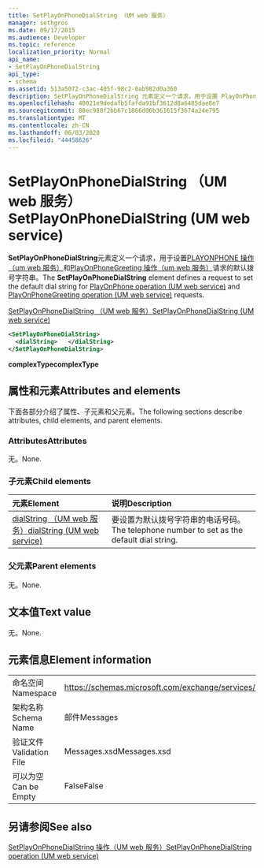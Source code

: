 ```yaml
---
title: SetPlayOnPhoneDialString （UM web 服务）
manager: sethgros
ms.date: 09/17/2015
ms.audience: Developer
ms.topic: reference
localization_priority: Normal
api_name:
- SetPlayOnPhoneDialString
api_type:
- schema
ms.assetid: 513a5072-c3ac-405f-98c2-0ab982d0a360
description: SetPlayOnPhoneDialString 元素定义一个请求，用于设置 PlayOnPhone 操作（UM web 服务）和 PlayOnPhoneGreeting 操作（UM web 服务）请求的默认拨号字符串。
ms.openlocfilehash: 40021e9dedafb5fafda91bf3612d8a6485dae8e7
ms.sourcegitcommit: 88ec988f2bb67c1866d06b361615f3674a24e795
ms.translationtype: MT
ms.contentlocale: zh-CN
ms.lasthandoff: 06/03/2020
ms.locfileid: "44458626"
---
```

# <a name="setplayonphonedialstring-um-web-service"></a><span data-ttu-id="2256e-103">SetPlayOnPhoneDialString （UM web 服务）</span><span class="sxs-lookup"><span data-stu-id="2256e-103">SetPlayOnPhoneDialString (UM web service)</span></span>

<span data-ttu-id="2256e-104">**SetPlayOnPhoneDialString**元素定义一个请求，用于设置[PLAYONPHONE 操作（um web 服务）](playonphone-operation-um-web-service.md)和[PlayOnPhoneGreeting 操作（um web 服务）](playonphonegreeting-operation-um-web-service.md)请求的默认拨号字符串。</span><span class="sxs-lookup"><span data-stu-id="2256e-104">The **SetPlayOnPhoneDialString** element defines a request to set the default dial string for [PlayOnPhone operation (UM web service)](playonphone-operation-um-web-service.md) and [PlayOnPhoneGreeting operation (UM web service)](playonphonegreeting-operation-um-web-service.md) requests.</span></span> 
  
[<span data-ttu-id="2256e-105">SetPlayOnPhoneDialString （UM web 服务）</span><span class="sxs-lookup"><span data-stu-id="2256e-105">SetPlayOnPhoneDialString (UM web service)</span></span>](setplayonphonedialstring-um-web-service.md)
  
```xml
<SetPlayOnPhoneDialString>
  <dialString>   </dialString>
</SetPlayOnPhoneDialString>
```

 <span data-ttu-id="2256e-106">**complexType**</span><span class="sxs-lookup"><span data-stu-id="2256e-106">**complexType**</span></span>
## <a name="attributes-and-elements"></a><span data-ttu-id="2256e-107">属性和元素</span><span class="sxs-lookup"><span data-stu-id="2256e-107">Attributes and elements</span></span>

<span data-ttu-id="2256e-108">下面各部分介绍了属性、子元素和父元素。</span><span class="sxs-lookup"><span data-stu-id="2256e-108">The following sections describe attributes, child elements, and parent elements.</span></span>
  
### <a name="attributes"></a><span data-ttu-id="2256e-109">Attributes</span><span class="sxs-lookup"><span data-stu-id="2256e-109">Attributes</span></span>

<span data-ttu-id="2256e-110">无。</span><span class="sxs-lookup"><span data-stu-id="2256e-110">None.</span></span>
  
### <a name="child-elements"></a><span data-ttu-id="2256e-111">子元素</span><span class="sxs-lookup"><span data-stu-id="2256e-111">Child elements</span></span>

|<span data-ttu-id="2256e-112">**元素**</span><span class="sxs-lookup"><span data-stu-id="2256e-112">**Element**</span></span>|<span data-ttu-id="2256e-113">**说明**</span><span class="sxs-lookup"><span data-stu-id="2256e-113">**Description**</span></span>|
|:-----|:-----|
|[<span data-ttu-id="2256e-114">dialString （UM web 服务）</span><span class="sxs-lookup"><span data-stu-id="2256e-114">dialString (UM web service)</span></span>](dialstring-um-web-service.md) <br/> |<span data-ttu-id="2256e-115">要设置为默认拨号字符串的电话号码。</span><span class="sxs-lookup"><span data-stu-id="2256e-115">The telephone number to set as the default dial string.</span></span>  <br/> |
   
### <a name="parent-elements"></a><span data-ttu-id="2256e-116">父元素</span><span class="sxs-lookup"><span data-stu-id="2256e-116">Parent elements</span></span>

<span data-ttu-id="2256e-117">无。</span><span class="sxs-lookup"><span data-stu-id="2256e-117">None.</span></span>
  
## <a name="text-value"></a><span data-ttu-id="2256e-118">文本值</span><span class="sxs-lookup"><span data-stu-id="2256e-118">Text value</span></span>

<span data-ttu-id="2256e-119">无。</span><span class="sxs-lookup"><span data-stu-id="2256e-119">None.</span></span>
  
## <a name="element-information"></a><span data-ttu-id="2256e-120">元素信息</span><span class="sxs-lookup"><span data-stu-id="2256e-120">Element information</span></span>

|||
|:-----|:-----|
|<span data-ttu-id="2256e-121">命名空间</span><span class="sxs-lookup"><span data-stu-id="2256e-121">Namespace</span></span>  <br/> |https://schemas.microsoft.com/exchange/services/2006/messages  <br/> |
|<span data-ttu-id="2256e-122">架构名称</span><span class="sxs-lookup"><span data-stu-id="2256e-122">Schema Name</span></span>  <br/> |<span data-ttu-id="2256e-123">邮件</span><span class="sxs-lookup"><span data-stu-id="2256e-123">Messages</span></span>  <br/> |
|<span data-ttu-id="2256e-124">验证文件</span><span class="sxs-lookup"><span data-stu-id="2256e-124">Validation File</span></span>  <br/> |<span data-ttu-id="2256e-125">Messages.xsd</span><span class="sxs-lookup"><span data-stu-id="2256e-125">Messages.xsd</span></span>  <br/> |
|<span data-ttu-id="2256e-126">可以为空</span><span class="sxs-lookup"><span data-stu-id="2256e-126">Can be Empty</span></span>  <br/> |<span data-ttu-id="2256e-127">False</span><span class="sxs-lookup"><span data-stu-id="2256e-127">False</span></span>  <br/> |
   
## <a name="see-also"></a><span data-ttu-id="2256e-128">另请参阅</span><span class="sxs-lookup"><span data-stu-id="2256e-128">See also</span></span>



[<span data-ttu-id="2256e-129">SetPlayOnPhoneDialString 操作（UM web 服务）</span><span class="sxs-lookup"><span data-stu-id="2256e-129">SetPlayOnPhoneDialString operation (UM web service)</span></span>](setplayonphonedialstring-operation-um-web-service.md)

